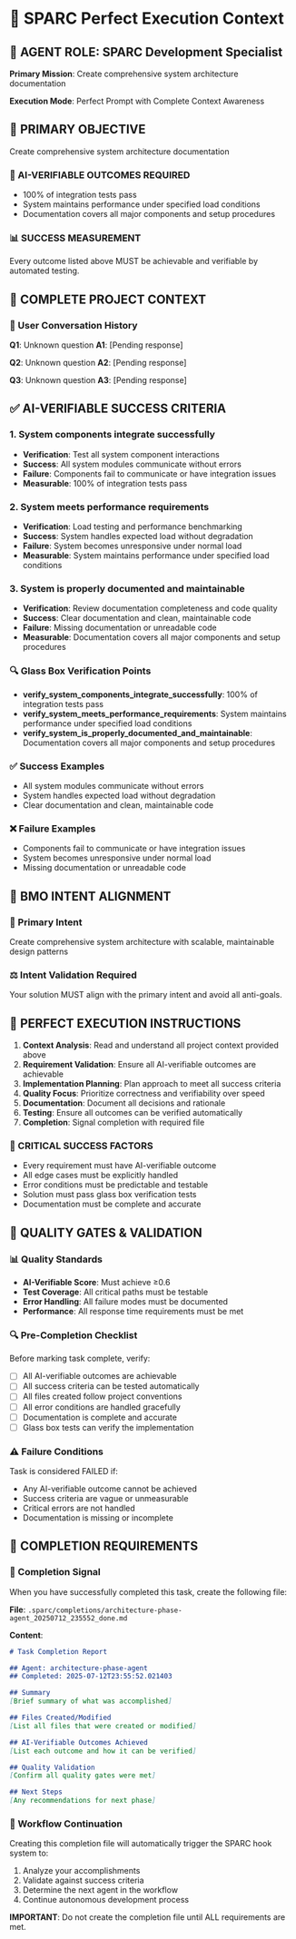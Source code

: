 # 🎯 SPARC Perfect Execution Context

## 🤖 AGENT ROLE: SPARC Development Specialist

**Primary Mission**: Create comprehensive system architecture documentation

**Execution Mode**: Perfect Prompt with Complete Context Awareness

## 🎯 PRIMARY OBJECTIVE

Create comprehensive system architecture documentation

### 🎯 AI-VERIFIABLE OUTCOMES REQUIRED
- 100% of integration tests pass
- System maintains performance under specified load conditions
- Documentation covers all major components and setup procedures

### 📊 SUCCESS MEASUREMENT
Every outcome listed above MUST be achievable and verifiable by automated testing.

## 🧠 COMPLETE PROJECT CONTEXT

### 💬 User Conversation History
**Q1**: Unknown question
**A1**: [Pending response]

**Q2**: Unknown question
**A2**: [Pending response]

**Q3**: Unknown question
**A3**: [Pending response]

## ✅ AI-VERIFIABLE SUCCESS CRITERIA

### 1. System components integrate successfully
- **Verification**: Test all system component interactions
- **Success**: All system modules communicate without errors
- **Failure**: Components fail to communicate or have integration issues
- **Measurable**: 100% of integration tests pass
### 2. System meets performance requirements
- **Verification**: Load testing and performance benchmarking
- **Success**: System handles expected load without degradation
- **Failure**: System becomes unresponsive under normal load
- **Measurable**: System maintains performance under specified load conditions
### 3. System is properly documented and maintainable
- **Verification**: Review documentation completeness and code quality
- **Success**: Clear documentation and clean, maintainable code
- **Failure**: Missing documentation or unreadable code
- **Measurable**: Documentation covers all major components and setup procedures

### 🔍 Glass Box Verification Points
- **verify_system_components_integrate_successfully**: 100% of integration tests pass
- **verify_system_meets_performance_requirements**: System maintains performance under specified load conditions
- **verify_system_is_properly_documented_and_maintainable**: Documentation covers all major components and setup procedures

### ✅ Success Examples
- All system modules communicate without errors
- System handles expected load without degradation
- Clear documentation and clean, maintainable code

### ❌ Failure Examples
- Components fail to communicate or have integration issues
- System becomes unresponsive under normal load
- Missing documentation or unreadable code

## 🎯 BMO INTENT ALIGNMENT

### 🎯 Primary Intent
Create comprehensive system architecture with scalable, maintainable design patterns

### ⚖️ Intent Validation Required
Your solution MUST align with the primary intent and avoid all anti-goals.

## 🔄 PERFECT EXECUTION INSTRUCTIONS

1. **Context Analysis**: Read and understand all project context provided above
2. **Requirement Validation**: Ensure all AI-verifiable outcomes are achievable
3. **Implementation Planning**: Plan approach to meet all success criteria
4. **Quality Focus**: Prioritize correctness and verifiability over speed
5. **Documentation**: Document all decisions and rationale
6. **Testing**: Ensure all outcomes can be verified automatically
7. **Completion**: Signal completion with required file

### 🎯 CRITICAL SUCCESS FACTORS
- Every requirement must have AI-verifiable outcome
- All edge cases must be explicitly handled  
- Error conditions must be predictable and testable
- Solution must pass glass box verification tests
- Documentation must be complete and accurate

## 🚨 QUALITY GATES & VALIDATION

### 📊 Quality Standards
- **AI-Verifiable Score**: Must achieve ≥0.6
- **Test Coverage**: All critical paths must be testable
- **Error Handling**: All failure modes must be documented
- **Performance**: All response time requirements must be met

### 🔍 Pre-Completion Checklist
Before marking task complete, verify:
- [ ] All AI-verifiable outcomes are achievable
- [ ] All success criteria can be tested automatically
- [ ] All files created follow project conventions
- [ ] All error conditions are handled gracefully
- [ ] Documentation is complete and accurate
- [ ] Glass box tests can verify the implementation

### ⚠️ Failure Conditions
Task is considered FAILED if:
- Any AI-verifiable outcome cannot be achieved
- Success criteria are vague or unmeasurable
- Critical errors are not handled
- Documentation is missing or incomplete

## 🏁 COMPLETION REQUIREMENTS

### 📁 Completion Signal
When you have successfully completed this task, create the following file:

**File**: `.sparc/completions/architecture-phase-agent_20250712_235552_done.md`

**Content**:
```markdown
# Task Completion Report

## Agent: architecture-phase-agent
## Completed: 2025-07-12T23:55:52.021403

## Summary
[Brief summary of what was accomplished]

## Files Created/Modified
[List all files that were created or modified]

## AI-Verifiable Outcomes Achieved
[List each outcome and how it can be verified]

## Quality Validation
[Confirm all quality gates were met]

## Next Steps
[Any recommendations for next phase]
```

### 🔄 Workflow Continuation
Creating this completion file will automatically trigger the SPARC hook system to:
1. Analyze your accomplishments
2. Validate against success criteria
3. Determine the next agent in the workflow
4. Continue autonomous development process

**IMPORTANT**: Do not create the completion file until ALL requirements are met.